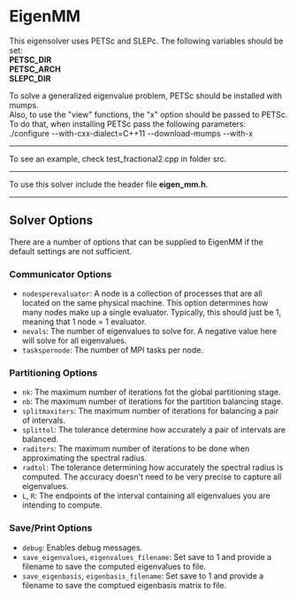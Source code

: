 # EigenMM

This eigensolver uses PETSc and SLEPc. The following variables should be set:\
**PETSC_DIR\
PETSC_ARCH\
SLEPC_DIR**

To solve a generalized eigenvalue problem, PETSc should be installed with mumps.\
Also, to use the "view" functions, the "x" option should be passed to PETSc.\
To do that, when installing PETSc pass the following parameters:\
./configure --with-cxx-dialect=C++11 --download-mumps  --with-x

---

To see an example, check test_fractional2.cpp in folder src.

---

To use this solver include the header file **eigen_mm.h**.

---

## Solver Options
There are a number of options that can be supplied to EigenMM if the default settings are not sufficient.

### Communicator Options

- `nodesperevaluator`: A node is a collection of processes that are all located on the same physical machine. This option determines how many nodes make up a single evaluator. Typically, this should just be 1, meaning that 1 node = 1 evaluator.
- `nevals`: The number of eigenvalues to solve for. A negative value here will solve for all eigenvalues.
- `taskspernode`: The number of MPI tasks per node.

### Partitioning Options

- `nk`: The maximum number of iterations fot the global partitioning stage.
- `nb`: The maximum number of iterations for the partition balancing stage.
- `splitmaxiters`: The maximum number of iterations for balancing a pair of intervals.
- `splittol`: The tolerance determine how accurately a pair of intervals are balanced.
- `raditers`: The maximum number of iterations to be done when approximating the spectral radius.
- `radtol`: The tolerance determining how accurately the spectral radius is computed. The accuracy doesn't need to be very precise to capture all eigenvalues.
- `L`, `R`: The endpoints of the interval containing all eigenvalues you are intending to compute.

### Save/Print Options
- `debug`: Enables debug messages.
- `save_eigenvalues`, `eigenvalues_filename`: Set save to 1 and provide a filename to save the computed eigenvalues to file.
- `save_eigenbasis`, `eigenbasis_filename`: Set save to 1 and provide a filename to save the comptued eigenbasis matrix to file.
